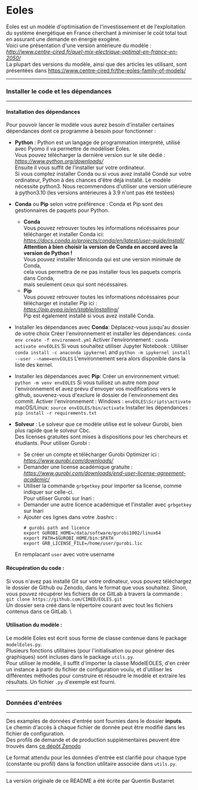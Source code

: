 # Eoles

Eoles est un modèle d'optimisation de l'investissement et de l'exploitation du système énergétique en France cherchant à minimiser le coût total tout en assurant une demande en énergie exogène. \
Voici une présentation d'une version antérieure du modèle : _http://www.centre-cired.fr/quel-mix-electrique-optimal-en-france-en-2050/_ \
La plupart des versions du modèle, ainsi que des articles les utilisant, sont présentées dans https://www.centre-cired.fr/the-eoles-family-of-models/

---

### Installer le code et les dépendances

---

#### **Installation des dépendances**

Pour pouvoir lancer le modèle vous aurez besoin d'installer certaines dépendances dont ce programme à besoin pour fonctionner :

* **Python** :
Python est un langage de programmation interprété, utilisé avec Pyomo il va permettre de modéliser Eoles. \
Vous pouvez télécharger la dernière version sur le site dédié : *https://www.python.org/downloads/* \
Ensuite il vous suffit de l'installer sur votre ordinateur. \
Si vous comptez installer Conda ou si vous avez installé Condé sur votre ordinateur, Python à des chances d'être déjà installé.
Le modèle nécessite python3. Nous recommendons d'utiliser une version utlérieure à python3.10 (les versions antérieures à 3.9 n'ont pas été testées)

* **Conda** ou **Pip** selon votre préférence :
Conda et Pip sont des gestionnaires de paquets pour Python.
    * **Conda** \
    Vous pouvez retrouver toutes les informations nécéssaires pour télécharger et installer Conda ici: \
    _https://docs.conda.io/projects/conda/en/latest/user-guide/install/_ \
    __Attention à bien choisir la version de Conda en accord avec la version de Python !__ \
    Vous pouvez installer Miniconda qui est une version minimale de Conda,\
    cela vous permettra de ne pas installer tous les paquets compris dans Conda, \
    mais seulement ceux qui sont nécéssaires.
    * **Pip** \
    Vous pouvez retrouver toutes les informations nécéssaires pour télécharger et installer Pip  ici : \
    _https://pip.pypa.io/en/stable/installing/_ \
    Pip est également installé si vous avez installé Conda.

* Installer les dépendances avec **Conda**:
Déplacez-vous jusqu'au dossier de votre choix
Créer l'environnement et installer les dépendances: ```conda env create -f environment.yml```
Activer l'environnement : ```conda activate envEOLES```
Si vous souhaitez utiliser Jupyter Notebook :
Utiliser ```conda install -c anaconda ipykernel``` and ```python -m ipykernel install --user --name=envEOLES```
L'environnement sera alors disponible dans la liste des kernel.

* Installer les dépendances avec **Pip**:
Créer un environnement virtuel: ```python -m venv envEOLES```
Si vous tuilisez un autre nom pour l'environnement et avez prévu d'envoyer vos modifications vers le github, souvenez-vous d'exclure le dossier de l'environnement des commit.
Activer l'environnement :
Windows : ```envEOLES\Scripts\activate```
macOS/Linux: ```source envEOLES/bin/activate```
Installer les dépendances : ```pip install -r requirements.txt```

* **Solveur** :
Le solveur que ce modèle utilise est le solveur Gurobi, bien plus rapide que le solveur Cbc. \
Des licenses gratuites sont mises à dispositions pour les chercheurs et étudiants.
Pour utiliser Gurobi :
    * Se créer un compte et télécharger Gurobi Optimizer ici : _https://www.gurobi.com/downloads/_
    * Demander une license académique gratuite : _https://www.gurobi.com/downloads/end-user-license-agreement-academic/_
    * Utiliser la commande ```grbgetkey``` pour importer sa license, comme indiquer sur celle-ci. \
Pour utiliser Gurobi sur Inari :
	* Demander une autre licence académique et l'installer avec ```grbgetkey``` sur Inari
	* Ajouter ces lignes dans votre .bashrc :
		```
  		# gurobi path and licence
		export GUROBI_HOME=/data/software/gurobi1002/linux64
		export PATH=$GUROBI_HOME/bin:$PATH
		export GRB_LICENSE_FILE=/home/user/gurobi.lic
		```
	En remplacant ```user``` avec votre username

#### **Récupération du code :**

Si vous n'avez pas installé Git sur votre ordinateur, vous pouvez téléchargez le dossier de Github ou Zenodo, dans le format que vous souhaitez.
Sinon, vous pouvez récupérer les fichiers de ce GitLab à travers la commande :\
```git clone https://github.com/CIRED/EOLES.git```\
Un dossier sera créé dans le répertoire courant avec tout les fichiers contenus dans ce GitLab. \

#### **Utilisation du modèle :**

Le modèle Eoles est écrit sous forme de classe contenue dans le package ```modelEoles.py```.\
Plusieurs fonctions utilitaires (pour l'initialisation ou pour générer des graphiques) sont incluses dans le package ```utils.py```.\
Pour utiliser le modèle, il suffit d'importer la classe ModelEOLES, d'en créer un instance à partir du fichier de configuration voulu, et d'utiliser les différentes méthodes pour construire et résoudre le modèle et extraire les résultats. Un fichier ```.py``` d'exemple est fourni.


---

### Données d'entrées

---

Des examples de données d'entrée sont fournies dans le dossier **inputs**.\
Le chemin d'accès à chaque fichier de donnée peut être modifié dans les fichier de configuration.\
Des profils de demande et de production supplémentaires peuvent être trouvés dans [ce dépôt Zenodo](https://doi.org/10.5281/zenodo.13124746)

Le format attendu pour les données d'entrée est clarifié pour chaque type (constante ou profil) dans la fonction utilitaire associée dans ```utils.py```.

---

La version originale de ce README a été écrite par Quentin Bustarret
